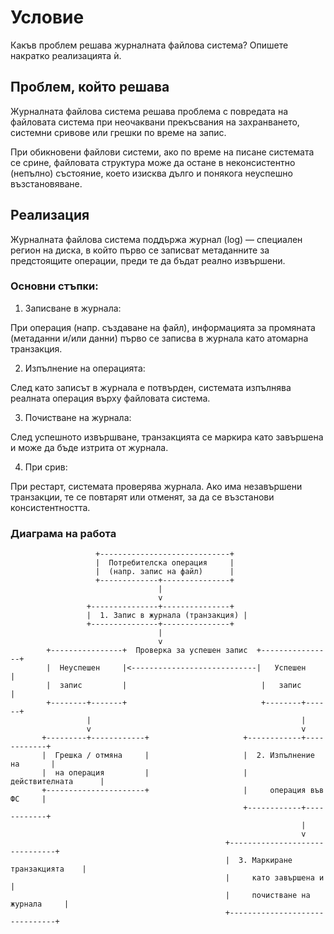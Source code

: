 # Условие
Какъв проблем решава журналната файлова система?
Опишете накратко реализацията ѝ.

## Проблем, който решава
Журналната файлова система решава проблема с повредата на файловата система при неочаквани прекъсвания на захранването, системни сривове или грешки по време на запис.

При обикновени файлови системи, ако по време на писане системата се срине, файловата структура може да остане в неконсистентно (непълно) състояние, което изисква дълго и понякога неуспешно възстановяване.

## Реализация 
Журналната файлова система поддържа журнал (log) — специален регион на диска, в който първо се записват метаданните за предстоящите операции, преди те да бъдат реално извършени.

### Основни стъпки:
1. Записване в журнала:

При операция (напр. създаване на файл), информацията за промяната (метаданни и/или данни) първо се записва в журнала като атомарна транзакция.

2. Изпълнение на операцията:

След като записът в журнала е потвърден, системата изпълнява реалната операция върху файловата система.

3. Почистване на журнала:

След успешното извършване, транзакцията се маркира като завършена и може да бъде изтрита от журнала.

4. При срив:

При рестарт, системата проверява журнала. Ако има незавършени транзакции, те се повтарят или отменят, за да се възстанови консистентността.

### Диаграма на работа 
```
                   +-----------------------------+
                   |  Потребителска операция     |
                   |  (напр. запис на файл)      |
                   +-------------+---------------+
                                 |
                                 v
                 +---------------+---------------+
                 |  1. Запис в журнала (транзакция) |
                 +---------------+---------------+
                                 |
                                 v
        +----------------+  Проверка за успешен запис  +----------------+
        |  Неуспешен     |<----------------------------|   Успешен     |
        |  запис         |                              |   запис       |
        +--------+-------+                              +--------+------+
                 |                                               |
                 v                                               v
       +---------+------------+                     +------------+------------+
       |  Грешка / отмяна     |                     |  2. Изпълнение на       |
       |  на операция         |                     |     действителната      |
       +----------------------+                     |     операция във ФС     |
                                                    +------------+------------+
                                                                 |
                                                                 v
                                                +-------------------------------+
                                                |  3. Маркиране транзакцията    |
                                                |     като завършена и          |
                                                |     почистване на журнала     |
                                                +-------------------------------+

```
